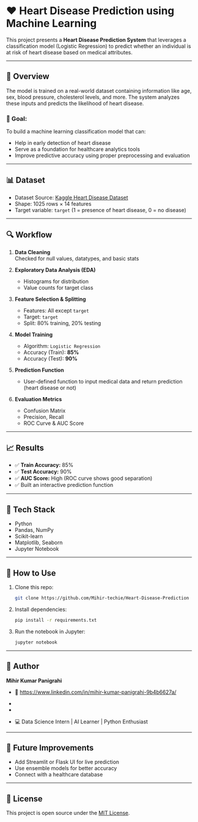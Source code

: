 
# ❤️ Heart Disease Prediction using Machine Learning

This project presents a **Heart Disease Prediction System** that leverages a classification model (Logistic Regression) to predict whether an individual is at risk of heart disease based on medical attributes.

---

## 📌 Overview

The model is trained on a real-world dataset containing information like age, sex, blood pressure, cholesterol levels, and more. The system analyzes these inputs and predicts the likelihood of heart disease.

### 🎯 Goal:
To build a machine learning classification model that can:
- Help in early detection of heart disease
- Serve as a foundation for healthcare analytics tools
- Improve predictive accuracy using proper preprocessing and evaluation

---

## 📊 Dataset

- Dataset Source: [Kaggle Heart Disease Dataset](https://www.kaggle.com/datasets/fedesoriano/heart-failure-prediction)
- Shape: 1025 rows × 14 features
- Target variable: `target` (1 = presence of heart disease, 0 = no disease)

---

## 🔍 Workflow

1. **Data Cleaning**  
   Checked for null values, datatypes, and basic stats

2. **Exploratory Data Analysis (EDA)**  
   - Histograms for distribution
   - Value counts for target class

3. **Feature Selection & Splitting**  
   - Features: All except `target`
   - Target: `target`
   - Split: 80% training, 20% testing

4. **Model Training**  
   - Algorithm: `Logistic Regression`
   - Accuracy (Train): **85%**
   - Accuracy (Test): **90%**

5. **Prediction Function**  
   - User-defined function to input medical data and return prediction (heart disease or not)

6. **Evaluation Metrics**  
   - Confusion Matrix
   - Precision, Recall
   - ROC Curve & AUC Score

---

## 📈 Results

- ✅ **Train Accuracy:** 85%
- ✅ **Test Accuracy:** 90%
- ✅ **AUC Score:** High (ROC curve shows good separation)
- ✅ Built an interactive prediction function

---

## 🧠 Tech Stack

- Python
- Pandas, NumPy
- Scikit-learn
- Matplotlib, Seaborn
- Jupyter Notebook

---

## 🚀 How to Use

1. Clone this repo:
   ```bash
   git clone https://github.com/Mihir-techie/Heart-Disease-Prediction

   ```

2. Install dependencies:
   ```bash
   pip install -r requirements.txt
   ```

3. Run the notebook in Jupyter:
   ```bash
   jupyter notebook
   ```

---

## 📌 Author

**Mihir Kumar Panigrahi**  
- 🔗 https://www.linkedin.com/in/mihir-kumar-panigrahi-9b4b6627a/
- 
- 

- 💻 Data Science Intern | AI Learner | Python Enthusiast

---

## 🏁 Future Improvements

- Add Streamlit or Flask UI for live prediction
- Use ensemble models for better accuracy
- Connect with a healthcare database

---

## 📃 License

This project is open source under the [MIT License](LICENSE).

